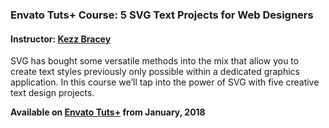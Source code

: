 ### Envato Tuts+ Course: 5 SVG Text Projects for Web Designers
#### Instructor: [Kezz Bracey](https://tutsplus.com/authors/kezz-bracey)

SVG has bought some versatile methods into the mix that allow you to create text styles previously only possible within a dedicated graphics application. In this course we’ll tap into the power of SVG with five creative text design projects.

**Available on [Envato Tuts+](https://tutsplus.com/courses) from January, 2018**
